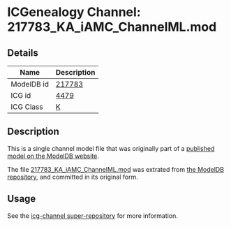 # ICGenealogy Channel: 217783\_KA\_iAMC\_ChannelML.mod

## Details

Name | Description
---- | -----------
ModelDB id | [217783](http://senselab.med.yale.edu/ModelDB/ShowModel.cshtml?model=217783)
ICG id | [4479](http://icg.neurotheory.ox.ac.uk/channels/1/4479)
ICG Class | [K](http://icg.neurotheory.ox.ac.uk/channels/1)

## Description

This is a single channel model file that was originally part of a [published model on the ModelDB website](http://senselab.med.yale.edu/mModelDB/ShowModel.cshtml?model=217783).

The file [217783\_KA\_iAMC\_ChannelML.mod](217783_KA_iAMC_ChannelML.mod) was extrated from [the ModelDB repository](http://senselab.med.yale.edu/ModelDB/ShowModel.cshtml?model=217783), and committed in its original form.

## Usage

See the [icg-channel super-repository](https://github.com/icgenealogy/icg-channels) for more information.